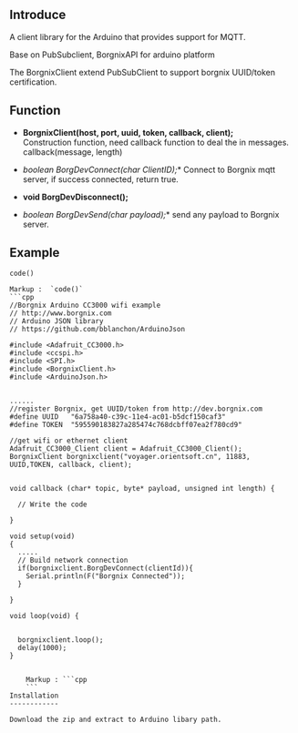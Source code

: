 Introduce
------------
A client library for the Arduino  that provides support for MQTT.  

Base on PubSubclient, BorgnixAPI for arduino platform

The BorgnixClient extend PubSubClient to support borgnix UUID/token certification.

Function
------------
- **BorgnixClient(host, port, uuid, token, callback, client);**  
Construction function, need callback function to deal the in messages.
  callback(message, length)

- **boolean BorgDevConnect(char* ClientID);**
Connect to Borgnix mqtt server, if success connected, return true.

- **void BorgDevDisconnect();**

- **boolean BorgDevSend(char* payload);**
send any payload to Borgnix server.

Example
------------

`code()`

    Markup :  `code()`
    ```cpp
    //Borgnix Arduino CC3000 wifi example
    // http://www.borgnix.com
    // Arduino JSON library
    // https://github.com/bblanchon/ArduinoJson
  
    #include <Adafruit_CC3000.h>
    #include <ccspi.h>
    #include <SPI.h>
    #include <BorgnixClient.h>
    #include <ArduinoJson.h>
  
  
    ......
    //register Borgnix, get UUID/token from http://dev.borgnix.com
    #define UUID   "6a758a40-c39c-11e4-ac01-b5dcf150caf3"
    #define TOKEN  "595590183827a285474c768dcbff07ea2f780cd9"
  
    //get wifi or ethernet client
    Adafruit_CC3000_Client client = Adafruit_CC3000_Client();
    BorgnixClient borgnixclient("voyager.orientsoft.cn", 11883, UUID,TOKEN, callback, client);
  
  
    void callback (char* topic, byte* payload, unsigned int length) {
  
      // Write the code
  
    }
  
    void setup(void)
    {
      .....
      // Build network connection
      if(borgnixclient.BorgDevConnect(clientId)){
        Serial.println(F("Borgnix Connected"));
      }
      
    }
  
    void loop(void) {
     
  
      borgnixclient.loop();
      delay(1000);
    }

```

    Markup : ```cpp
    ```
Installation
------------

Download the zip and extract to Arduino libary path.




